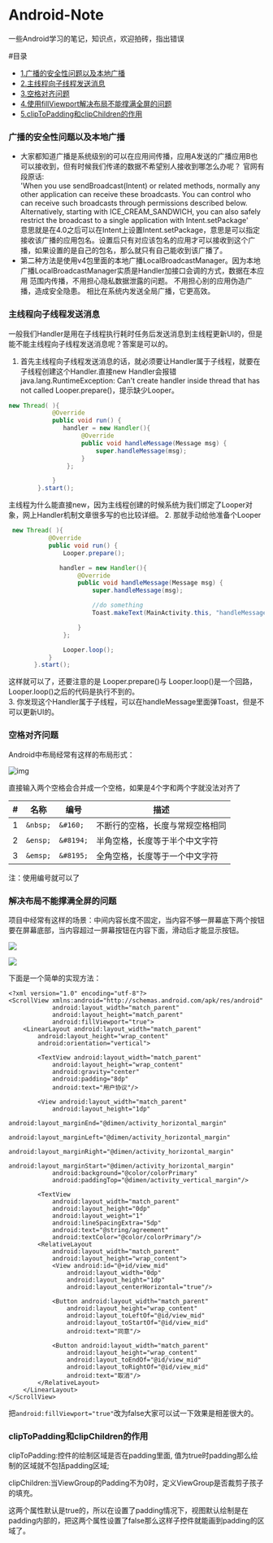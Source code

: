 # Android-Note
一些Android学习的笔记，知识点，欢迎拍砖，指出错误

#目录
* [1.广播的安全性问题以及本地广播](#广播的安全性问题以及本地广播)
* [2.主线程向子线程发送消息](#主线程向子线程发送消息)
* [3.空格对齐问题](#空格对齐问题)
* [4.使用fillViewport解决布局不能撑满全屏的问题](#解决布局不能撑满全屏的问题)
* [5.clipToPadding和clipChildren的作用](#clipToPadding和clipChildren的作用)

### 广播的安全性问题以及本地广播

  * 大家都知道广播是系统级别的可以在应用间传播，应用A发送的广播应用B也可以接收到，但有时候我们传递的数据不希望别人接收到哪怎么办呢？
    官网有段原话:  
  'When you use sendBroadcast(Intent) or related methods, normally any other application can receive these broadcasts. You can control who can receive such broadcasts through permissions described below. Alternatively, starting with ICE_CREAM_SANDWICH, you can also safely restrict the broadcast to a single application with Intent.setPackage'    
  意思就是在4.0之后可以在Intent上设置Intent.setPackage，意思是可以指定接收该广播的应用包名。设置后只有对应该包名的应用才可以接收到这个广播，如果设置的是自己的包名，那么就只有自己能收到该广播了。
  * 第二种方法是使用v4包里面的本地广播LocalBroadcastManager。因为本地广播LocalBroadcastManager实质是Handler加接口会调的方式，数据在本应用   范围内传播，不用担心隐私数据泄露的问题。 不用担心别的应用伪造广播，造成安全隐患。 相比在系统内发送全局广播，它更高效。  

### 主线程向子线程发送消息

一般我们Handler是用在子线程执行耗时任务后发送消息到主线程更新UI的，但是能不能主线程向子线程发送消息呢？答案是可以的。  
 1. 首先主线程向子线程发送消息的话，就必须要让Handler属于子线程，就要在子线程创建这个Handler.直接new Handler会报错java.lang.RuntimeException: Can't create handler inside thread that has not called Looper.prepare()，提示缺少Looper。
  ```java
  new Thread( ){
              @Override
              public void run() {
                 handler = new Handler(){
                      @Override
                      public void handleMessage(Message msg) {
                          super.handleMessage(msg);
                      }
                  };
  
              }
          }.start();
  ```  
   主线程为什么能直接new，因为主线程创建的时候系统为我们绑定了Looper对象，网上Handler机制文章很多写的也比较详细。
 2. 那就手动给他准备个Looper
 ```java
  new Thread( ){
            @Override
            public void run() {
                Looper.prepare();

               handler = new Handler(){
                    @Override
                    public void handleMessage(Message msg) {
                        super.handleMessage(msg);

                        //do something
                        Toast.makeText(MainActivity.this, "handleMessage", Toast.LENGTH_SHORT).show();

                    }
                };

                Looper.loop();
            }
        }.start();
```
 这样就可以了，还要注意的是 Looper.prepare()与 Looper.loop()是一个回路，Looper.loop()之后的代码是执行不到的。  
 3. 你发现这个Handler属于子线程，可以在handleMessage里面弹Toast，但是不可以更新UI的。

### 空格对齐问题

Android中布局经常有这样的布局形式：

![](https://github.com/nanixiaoseng/Android-Note/blob/master/img/img_login_dq.png "img")

直接输入两个空格会合并成一个空格，如果是4个字和两个字就没法对齐了


|#|名称|编号|描述|
|---|----|-----|------
|1| ```&nbsp;``` | ```&#160;```   | 不断行的空格，长度与常规空格相同
|2| ```&ensp;``` | ```&#8194;```  | 半角空格，长度等于半个中文字符
|3| ```&emsp;``` | ```&#8195;```  | 全角空格，长度等于一个中文字符
注：使用编号就可以了  

### 解决布局不能撑满全屏的问题

项目中经常有这样的场景：中间内容长度不固定，当内容不够一屏幕底下两个按钮要在屏幕底部，当内容超过一屏幕按钮在内容下面，滑动后才能显示按钮。

![](https://github.com/nanixiaoseng/Android-Note/blob/master/img/scrollview_fillveewport1.png) 

![](https://github.com/nanixiaoseng/Android-Note/blob/master/img/scrollview_fillveewport2.png)

下面是一个简单的实现方法：
```
<?xml version="1.0" encoding="utf-8"?>
<ScrollView xmlns:android="http://schemas.android.com/apk/res/android"
            android:layout_width="match_parent"
            android:layout_height="match_parent"
            android:fillViewport="true">
    <LinearLayout android:layout_width="match_parent"
        android:layout_height="wrap_content"
        android:orientation="vertical">

        <TextView android:layout_width="match_parent"
            android:layout_height="wrap_content"
            android:gravity="center"
            android:padding="8dp"
            android:text="用户协议"/>

        <View android:layout_width="match_parent"
            android:layout_height="1dp"
            android:layout_marginEnd="@dimen/activity_horizontal_margin"
            android:layout_marginLeft="@dimen/activity_horizontal_margin"
            android:layout_marginRight="@dimen/activity_horizontal_margin"
            android:layout_marginStart="@dimen/activity_horizontal_margin"
            android:background="@color/colorPrimary"
            android:paddingTop="@dimen/activity_vertical_margin"/>

        <TextView
            android:layout_width="match_parent"
            android:layout_height="0dp"
            android:layout_weight="1"
            android:lineSpacingExtra="5dp"
            android:text="@string/agreement"
            android:textColor="@color/colorPrimary"/>
        <RelativeLayout
            android:layout_width="match_parent"
            android:layout_height="wrap_content">
            <View android:id="@+id/view_mid"
                android:layout_width="0dp"
                android:layout_height="1dp"
                android:layout_centerHorizontal="true"/>

            <Button android:layout_width="match_parent"
                android:layout_height="wrap_content"
                android:layout_toLeftOf="@id/view_mid"
                android:layout_toStartOf="@id/view_mid"
                android:text="同意"/>

            <Button android:layout_width="match_parent"
                android:layout_height="wrap_content"
                android:layout_toEndOf="@id/view_mid"
                android:layout_toRightOf="@id/view_mid"
                android:text="取消"/>
        </RelativeLayout>
    </LinearLayout>
</ScrollView>
```
把```android:fillViewport="true"```改为false大家可以试一下效果是相差很大的。

### clipToPadding和clipChildren的作用

clipToPadding:控件的绘制区域是否在padding里面, 值为true时padding那么绘制的区域就不包括padding区域;

clipChildren:当ViewGroup的Padding不为0时，定义ViewGroup是否裁剪子孩子的填充。

这两个属性默认是true的，所以在设置了padding情况下，视图默认绘制是在padding内部的，把这两个属性设置了false那么这样子控件就能画到padding的区域了。
